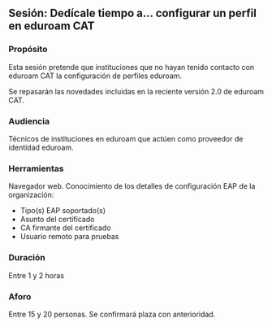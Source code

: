 ## Sesión: Dedícale tiempo a... configurar un perfil en eduroam CAT

### Propósito

Esta sesión pretende que instituciones que no hayan tenido contacto con eduroam CAT la configuración de perfiles eduroam.

Se repasarán las novedades incluidas en la reciente versión 2.0 de eduroam CAT.

### Audiencia

Técnicos de instituciones en eduroam que actúen como proveedor de identidad eduroam.

### Herramientas

Navegador web. Conocimiento de los detalles de configuración EAP de la organización:

* Tipo(s) EAP soportado(s)
* Asunto del certificado
* CA firmante del certificado
* Usuario remoto para pruebas

### Duración

Entre 1 y 2 horas

### Aforo

Entre 15 y 20 personas. Se confirmará plaza con anterioridad.